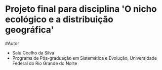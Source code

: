 # Projeto final para disciplina 'O nicho ecológico e a distribuição geográfica'

#Autor
- Salu Coelho da Silva
- Programa de Pós-graduação em Sistemática e Evolução, Universidade Federal do Rio Grande do Norte
